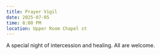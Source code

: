 ```yaml
---
title: Prayer Vigil
date: 2025-07-05
time: 8:00 PM
location: Upper Room Chapel st
---
```


A special night of intercession and healing. All are welcome.
